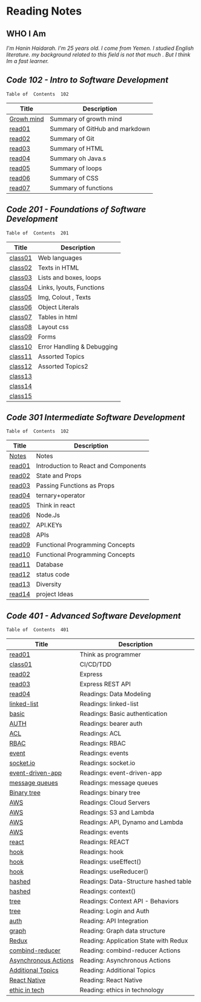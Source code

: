 # Reading Notes

## WHO I Am

*I'm Hanin Haidarah. I'm 25 years old. I come from Yemen. I studied English literature. my background  related to this field is not that much . But I think Im a fast learner.*

## *Code 102 - Intro to Software Development*

    Table of  Contents  102

| Title                                                                           | Description                    |
| -----------                                                                     | -----------                    |
|[Growh mind](https://haninhaidrah.github.io/reading-notes/reading102/growthmind) | Summary of growth mind         |
|[read01](https://haninhaidrah.github.io/reading-notes/reading102/read01)         | Summary of GitHub and markdown |  
|[read02](https://haninhaidrah.github.io/reading-notes/reading102/read02)         | Summary of Git                 |
|[read03](https://haninhaidrah.github.io/reading-notes/reading102/read03)         | Summary of HTML                |
|[read04](https://haninhaidrah.github.io/reading-notes/reading102/read04)         | Summary oh Java.s              |
|[read05](https://haninhaidrah.github.io/reading-notes/reading102/read05)         | Summary of loops               |
|[read06](https://haninhaidrah.github.io/reading-notes/reading102/read06)         | Summary of CSS                 |
|[read07](https://haninhaidrah.github.io/reading-notes/reading102/read07)         | Summary of functions           |

## *Code 201 - Foundations of Software Development*

    Table of  Contents  201

| Title                                                                             | Description                    |
| -----------                                                                       | -----------                    |
|[class01](https://haninhaidrah.github.io/reading-notes/reading201/class01)         |  Web languages                 |
|[class02](https://haninhaidrah.github.io/reading-notes/reading201/class02)         |  Texts in HTML                 |
|[class03](https://haninhaidrah.github.io/reading-notes/reading201/class03)         |  Lists and boxes, loops        |
|[class04](https://haninhaidrah.github.io/reading-notes/reading201/class04)         |  Links, lyouts, Functions      |
|[class05](https://haninhaidrah.github.io/reading-notes/reading201/class05)         |  Img, Colout , Texts           |
|[class06](https://haninhaidrah.github.io/reading-notes/reading201/class06)         |  Object Literals               |
|[class07](https://haninhaidrah.github.io/reading-notes/reading201/class07)         |  Tables in html                |
|[class08](https://haninhaidrah.github.io/reading-notes/reading201/class08)         |  Layout css                    |
|[class09](https://haninhaidrah.github.io/reading-notes/reading201/class09)         |  Forms                         |
|[class10](https://haninhaidrah.github.io/reading-notes/reading201/class10)         |  Error Handling & Debugging    |
|[class11](https://haninhaidrah.github.io/reading-notes/reading201/class11)         |  Assorted Topics               |
|[class12](https://haninhaidrah.github.io/reading-notes/reading201/class12)         |  Assorted Topics2              |
|[class13](https://haninhaidrah.github.io/reading-notes/reading201/class13)         |                                |
|[class14](https://haninhaidrah.github.io/reading-notes/reading201/class14)         |                                |
|[class15](https://haninhaidrah.github.io/reading-notes/reading201/class15)         |                                |

## *Code 301 Intermediate Software Development*

    Table of  Contents  102

| Title                                                                             | Description                                 |
| -----------                                                                       | -----------                                 |
|[Notes](https://haninhaidrah.github.io/reading-notes/reading301/notes)             | Notes                                       |
|[read01](https://haninhaidrah.github.io/reading-notes/reading301/class01)          |Introduction to React and Components         |
|[read02](https://haninhaidrah.github.io/reading-notes/reading301/class02)          |State and Props                              |
|[read03](https://haninhaidrah.github.io/reading-notes/reading301/class03)          |Passing Functions as Props                   |
|[read04](https://haninhaidrah.github.io/reading-notes/reading301/class04)          |ternary+operator                             |
|[read05](https://haninhaidrah.github.io/reading-notes/reading301/class05)          |Think in react                               |
|[read06](https://haninhaidrah.github.io/reading-notes/reading301/class06)          |Node.Js                                      |
|[read07](https://haninhaidrah.github.io/reading-notes/reading301/class07)          |API.KEYs                                     |
|[read08](https://haninhaidrah.github.io/reading-notes/reading301/class08)          |APIs                                         |
|[read09](https://haninhaidrah.github.io/reading-notes/reading301/class09)          |Functional Programming Concepts              |
|[read10](https://haninhaidrah.github.io/reading-notes/reading301/class10)          |Functional Programming Concepts              |
|[read11](https://haninhaidrah.github.io/reading-notes/reading301/class11)          |Database                                     |
|[read12](https://haninhaidrah.github.io/reading-notes/reading301/class12)          |status code                                  |
|[read13](https://haninhaidrah.github.io/reading-notes/reading301/class13)          |Diversity                                    |
|[read14](https://haninhaidrah.github.io/reading-notes/reading301/class14)          |project Ideas                                |

## *Code 401 - Advanced Software Development*

    Table of  Contents  401

| Title                                                                             | Description                                 |
| -----------                                                                       | -----------                                 |
|[read01](https://haninhaidrah.github.io/reading-notes/reading401/read01)           | Think as programmer                                  |
|[class01](https://haninhaidrah.github.io/reading-notes/reading401/class01)         | CI/CD/TDD                                         |
|[read02](https://haninhaidrah.github.io/reading-notes/reading401/read02)           | Express                                     |
|[read03](https://haninhaidrah.github.io/reading-notes/reading401/read03)           | Express REST API                                         |
|[read04](https://haninhaidrah.github.io/reading-notes/reading401/read04)           | Readings: Data Modeling                                    |
|[linked-list](https://haninhaidrah.github.io/reading-notes/reading401/linked-list) | Readings: linked-list                                 |
|[basic ](https://haninhaidrah.github.io/reading-notes/reading401/read06)           | Readings: Basic authentication                              |
|[AUTH ](https://haninhaidrah.github.io/reading-notes/reading401/read07)            | Readings: bearer auth                                        |
|[ACL ](https://haninhaidrah.github.io/reading-notes/reading401/read08)             | Readings: ACL                                         |
|[RBAC ](https://haninhaidrah.github.io/reading-notes/reading401/read09)            | Readings: RBAC                                        |
|[event](https://haninhaidrah.github.io/reading-notes/reading401/read11)            | Readings: events                                      |
|[socket.io](https://haninhaidrah.github.io/reading-notes/reading401/read12)        | Readings: socket.io   
|[event-driven-app](https://haninhaidrah.github.io/reading-notes/reading401/read14) | Readings: event-driven-app
|[message queues](https://haninhaidrah.github.io/reading-notes/reading401/read13)   | Readings: message queues
|[Binary tree](https://haninhaidrah.github.io/reading-notes/reading401/read15)      | Readings: binary tree
|[AWS](https://haninhaidrah.github.io/reading-notes/reading401/read16)              | Readings: Cloud Servers
|[AWS](https://haninhaidrah.github.io/reading-notes/reading401/read17)              | Readings: S3 and Lambda
|[AWS](https://haninhaidrah.github.io/reading-notes/reading401/read18)              | Readings: API, Dynamo and Lambda
|[AWS](https://haninhaidrah.github.io/reading-notes/reading401/read19)              | Readings: events
|[react](https://haninhaidrah.github.io/reading-notes/reading401/read26)            | Readings: REACT
|[hook](https://haninhaidrah.github.io/reading-notes/reading401/read27)            | Readings: hook
|[hook](https://haninhaidrah.github.io/reading-notes/reading401/read28)            | Readings: useEffect()
|[hook](https://haninhaidrah.github.io/reading-notes/reading401/read29)            | Readings: useReducer()
|[hashed](https://haninhaidrah.github.io/reading-notes/reading401/read30)          | Readings: Data-Structure hashed table
|[hashed](https://haninhaidrah.github.io/reading-notes/reading401/read31)          | Readings: context()
|[tree](https://haninhaidrah.github.io/reading-notes/reading401/read32)            | Readings: Context API - Behaviors
|[tree](https://haninhaidrah.github.io/reading-notes/reading401/read33)            | Reading: Login and Auth 
|[auth](https://haninhaidrah.github.io/reading-notes/reading401/read34)            | Reading: API Integration
|[graph](https://haninhaidrah.github.io/reading-notes/reading401/read35)            | Reading: Graph data structure
|[Redux](https://haninhaidrah.github.io/reading-notes/reading401/read36)            | Reading:  Application State with Redux
|[combind-reducer](https://haninhaidrah.github.io/reading-notes/reading401/read37)   | Reading:  combind-reducer Actions 
|[Asynchronous Actions](https://haninhaidrah.github.io/reading-notes/reading401/read38)            | Reading:  Asynchronous Actions
|[Additional Topics](https://haninhaidrah.github.io/reading-notes/reading401/read39)            | Reading:  Additional Topics
|[React Native](https://haninhaidrah.github.io/reading-notes/reading401/read41)            | Reading:  React Native
|[ethic in tech ](https://haninhaidrah.github.io/reading-notes/reading401/read42)            | Reading:  ethics in technology 



 





